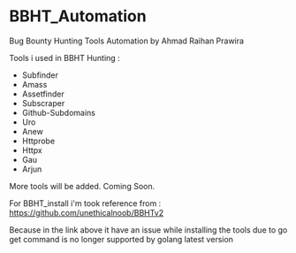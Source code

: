 # BBHT_Automation
Bug Bounty Hunting Tools Automation by Ahmad Raihan Prawira

Tools i used in BBHT Hunting :
- Subfinder
- Amass
- Assetfinder
- Subscraper
- Github-Subdomains
- Uro
- Anew
- Httprobe
- Httpx
- Gau
- Arjun

More tools will be added. Coming Soon.

For BBHT_install i'm took reference from :
https://github.com/unethicalnoob/BBHTv2

Because in the link above it have an issue while installing the tools due to go get command is no longer supported by golang latest version
